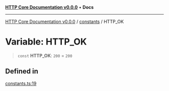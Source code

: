 [**HTTP Core Documentation v0.0.0**](../../README.md) • **Docs**

***

[HTTP Core Documentation v0.0.0](../../modules.md) / [constants](../README.md) / HTTP\_OK

# Variable: HTTP\_OK

> `const` **HTTP\_OK**: `200` = `200`

## Defined in

[constants.ts:19](https://github.com/stonemjs/http-core/blob/3497087dac965583296f5092cd519a9aa0728373/src/constants.ts#L19)
